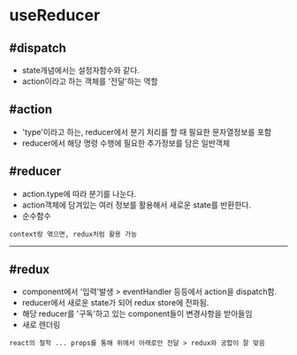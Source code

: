 # useReducer

## #dispatch

- state개념에서는 설정자함수와 같다.
- action이라고 하는 객체를 '전달'하는 역할

## #action

- 'type'이라고 하는, reducer에서 분기 처리를 할 때 필요한 문자열정보를 포함
- reducer에서 해당 명령 수행에 필요한 추가정보를 담은 일반객체

## #reducer

- action.type에 따라 분기를 나눈다.
- action객체에 담겨있는 여러 정보를 활용해서 새로운 state를 반환한다.
- 순수함수

`context랑 엮으면, redux처럼 활용 가능`

<hr />

## #redux

- component에서 '입력'발생 > eventHandler 등등에서 action을 dispatch함.
- reducer에서 새로운 state가 되어 redux store에 전파됨.
- 해당 reducer를 '구독'하고 있는 component들이 변경사항을 받아들임
- 새로 렌더링

`react의 철학 ... props를 통해 위에서 아래로만 전달 > redux와 궁합이 잘 맞음`
